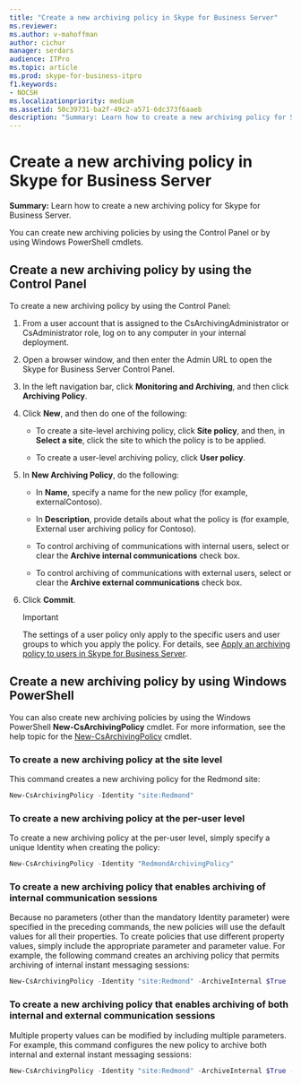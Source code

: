 ```yaml
---
title: "Create a new archiving policy in Skype for Business Server"
ms.reviewer: 
ms.author: v-mahoffman
author: cichur
manager: serdars
audience: ITPro
ms.topic: article
ms.prod: skype-for-business-itpro
f1.keywords:
- NOCSH
ms.localizationpriority: medium
ms.assetid: 50c39731-ba2f-49c2-a571-6dc373f6aaeb
description: "Summary: Learn how to create a new archiving policy for Skype for Business Server."
---
```


# Create a new archiving policy in Skype for Business Server

**Summary:** Learn how to create a new archiving policy for Skype for Business Server.
  
You can create new archiving policies by using the Control Panel or by using Windows PowerShell cmdlets.
  
## Create a new archiving policy by using the Control Panel

To create a new archiving policy by using the Control Panel:
  
1. From a user account that is assigned to the CsArchivingAdministrator or CsAdministrator role, log on to any computer in your internal deployment. 
    
2. Open a browser window, and then enter the Admin URL to open the Skype for Business Server Control Panel. 
    
3. In the left navigation bar, click **Monitoring and Archiving**, and then click **Archiving Policy**.
    
4. Click **New**, and then do one of the following: 
    
   - To create a site-level archiving policy, click **Site policy**, and then, in **Select a site**, click the site to which the policy is to be applied.
    
   - To create a user-level archiving policy, click **User policy**.
    
5. In **New Archiving Policy**, do the following:
    
   - In **Name**, specify a name for the new policy (for example, externalContoso).
    
   - In **Description**, provide details about what the policy is (for example, External user archiving policy for Contoso).
    
   - To control archiving of communications with internal users, select or clear the **Archive internal communications** check box.
    
   - To control archiving of communications with external users, select or clear the **Archive external communications** check box.
    
6. Click **Commit**.
    
    > [!IMPORTANT]
    > The settings of a user policy only apply to the specific users and user groups to which you apply the policy. For details, see [Apply an archiving policy to users in Skype for Business Server](apply-a-policy-to-users.md). 
  
## Create a new archiving policy by using Windows PowerShell

You can also create new archiving policies by using the Windows PowerShell **New-CsArchivingPolicy** cmdlet. For more information, see the help topic for the [New-CsArchivingPolicy](/powershell/module/skype/new-csarchivingpolicy?view=skype-ps) cmdlet.
  
### To create a new archiving policy at the site level

This command creates a new archiving policy for the Redmond site:
  
```PowerShell
New-CsArchivingPolicy -Identity "site:Redmond"
```

### To create a new archiving policy at the per-user level

To create a new archiving policy at the per-user level, simply specify a unique Identity when creating the policy:
  
```PowerShell
New-CsArchivingPolicy -Identity "RedmondArchivingPolicy"
```

### To create a new archiving policy that enables archiving of internal communication sessions

Because no parameters (other than the mandatory Identity parameter) were specified in the preceding commands, the new policies will use the default values for all their properties. To create policies that use different property values, simply include the appropriate parameter and parameter value. For example, the following command creates an archiving policy that permits archiving of internal instant messaging sessions: 
  
```PowerShell
New-CsArchivingPolicy -Identity "site:Redmond" -ArchiveInternal $True
```

### To create a new archiving policy that enables archiving of both internal and external communication sessions

Multiple property values can be modified by including multiple parameters. For example, this command configures the new policy to archive both internal and external instant messaging sessions:
  
```PowerShell
New-CsArchivingPolicy -Identity "site:Redmond" -ArchiveInternal $True -ArchiveExternal $True
```